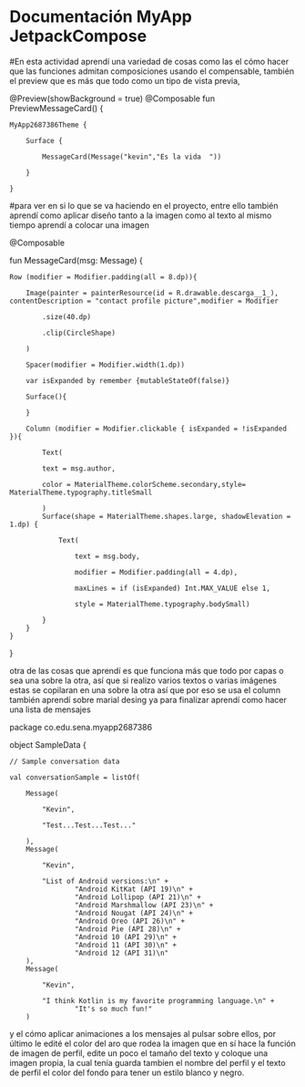 # Documentación MyApp JetpackCompose

#En esta actividad aprendí una variedad de cosas como las el cómo hacer que las funciones admitan composiciones usando el compensable, también el preview que es más que todo como un tipo de vista previa,

@Preview(showBackground = true)
@Composable
fun PreviewMessageCard() {

    MyApp2687386Theme {
    
        Surface {
        
            MessageCard(Message("kevin","Es la vida  "))
            
        }
        
    }  



#para ver en si lo que se va haciendo en el proyecto, entre ello también aprendí como aplicar diseño tanto a la imagen como al texto al mismo tiempo aprendí a colocar una imagen

@Composable

fun MessageCard(msg: Message) {

    Row (modifier = Modifier.padding(all = 8.dp)){
    
        Image(painter = painterResource(id = R.drawable.descarga__1_), contentDescription = "contact profile picture",modifier = Modifier
        
            .size(40.dp)
            
            .clip(CircleShape)
            
        )
        
        Spacer(modifier = Modifier.width(1.dp))
        
        var isExpanded by remember {mutableStateOf(false)}
        
        Surface(){
        
        }

        Column (modifier = Modifier.clickable { isExpanded = !isExpanded }){
        
            Text(
            
            text = msg.author,
            
            color = MaterialTheme.colorScheme.secondary,style= MaterialTheme.typography.titleSmall
            
            )
            Surface(shape = MaterialTheme.shapes.large, shadowElevation = 1.dp) {
            
                Text(
                
                    text = msg.body,
                    
                    modifier = Modifier.padding(all = 4.dp),
                    
                    maxLines = if (isExpanded) Int.MAX_VALUE else 1,
                    
                    style = MaterialTheme.typography.bodySmall)
                    
            }
        }
    }
}


otra de las cosas que aprendí es que funciona más que todo por capas o sea una sobre la otra, así que si realizo varios textos o varias imágenes estas se copilaran en una sobre la otra así que por eso se usa el column también aprendí sobre marial desing ya para finalizar aprendí como hacer una lista de mensajes

package co.edu.sena.myapp2687386

object SampleData {

    // Sample conversation data
    
    val conversationSample = listOf(
    
        Message(
        
            "Kevin",
            
            "Test...Test...Test..."
            
        ),
        Message(
        
            "Kevin",
            
            "List of Android versions:\n" +
                    "Android KitKat (API 19)\n" +
                    "Android Lollipop (API 21)\n" +
                    "Android Marshmallow (API 23)\n" +
                    "Android Nougat (API 24)\n" +
                    "Android Oreo (API 26)\n" +
                    "Android Pie (API 28)\n" +
                    "Android 10 (API 29)\n" +
                    "Android 11 (API 30)\n" +
                    "Android 12 (API 31)\n"
        ),
        Message(
        
            "Kevin",
            
            "I think Kotlin is my favorite programming language.\n" +
                    "It's so much fun!"
        )

y el cómo aplicar animaciones a los mensajes al pulsar sobre ellos, por último le edité el color del aro que rodea la imagen que en sí hace la función de imagen de perfil, edite un poco el tamaño del texto y coloque una imagen propia, la cual tenía guarda tambien el nombre del perfil y el texto de perfil el color del fondo para tener un estilo blanco y negro.
